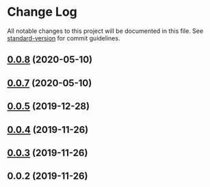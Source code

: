 # Change Log

All notable changes to this project will be documented in this file. See [standard-version](https://github.com/conventional-changelog/standard-version) for commit guidelines.

## [0.0.8](https://github.com/nanndoj/xroad-client/compare/v0.0.5...v0.0.8) (2020-05-10)

## [0.0.7](https://github.com/nanndoj/xroad-client/compare/v0.0.5...v0.0.7) (2020-05-10)

## [0.0.5](https://github.com/nanndoj/xroad-client/compare/v0.0.4...v0.0.5) (2019-12-28)

## [0.0.4](https://github.com/nanndoj/xroad-client/compare/v0.0.3...v0.0.4) (2019-11-26)

## [0.0.3](https://github.com/nanndoj/xroad-client/compare/v0.0.2...v0.0.3) (2019-11-26)

## 0.0.2 (2019-11-26)
